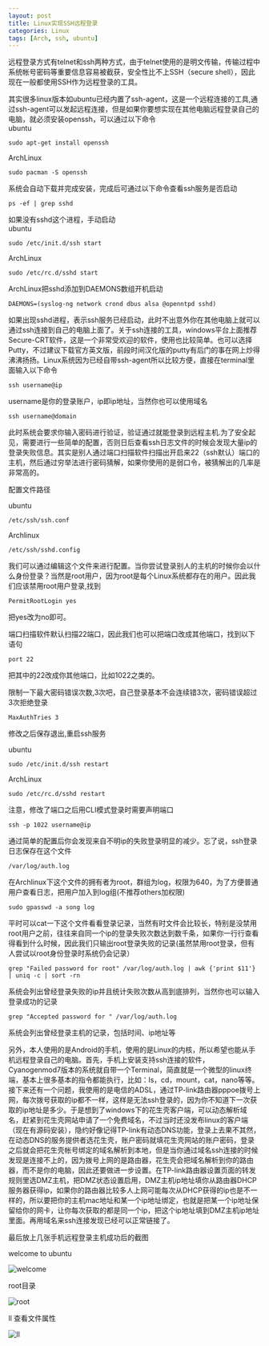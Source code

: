 ```yaml
---
layout: post
title: Linux实现SSH远程登录
categories: Linux
tags: [Arch, ssh, ubuntu]
---
```


远程登录方式有telnet和ssh两种方式，由于telnet使用的是明文传输，传输过程中系统帐号密码等重要信息容易被截获，安全性比不上SSH（secure shell），因此现在一般都使用SSH作为远程登录的工具。

其实很多linux版本如ubuntu已经内置了ssh-agent，这是一个远程连接的工具,通过ssh-agent可以发起远程连接，但是如果你要想实现在其他电脑远程登录自己的电脑，就必须安装openssh，可以通过以下命令  
ubuntu

    sudo apt-get install openssh

ArchLinux

    sudo pacman -S openssh

系统会自动下载并完成安装，完成后可通过以下命令查看ssh服务是否启动

    ps -ef | grep sshd

如果没有sshd这个进程，手动启动  
ubuntu

    sudo /etc/init.d/ssh start

ArchLinux

    sudo /etc/rc.d/sshd start

ArchLinux把sshd添加到DAEMONS数组开机启动

    DAEMONS=(syslog-ng network crond dbus alsa @openntpd sshd)

如果出现sshd进程，表示ssh服务已经启动，此时不出意外你在其他电脑上就可以通过ssh连接到自己的电脑上面了。关于ssh连接的工具，windows平台上面推荐Secure-CRT软件，这是一个非常受欢迎的软件，使用也比较简单。也可以选择Putty，不过建议下载官方英文版，前段时间汉化版的putty有后门的事在网上炒得沸沸扬扬。Linux系统因为已经自带ssh-agent所以比较方便，直接在terminal里面输入以下命令

    ssh username@ip

username是你的登录账户，ip即ip地址，当然你也可以使用域名

    ssh username@domain

此时系统会要求你输入密码进行验证，验证通过就能登录到远程主机.为了安全起见，需要进行一些简单的配置，否则日后查看ssh日志文件的时候会发现大量ip的登录失败信息。其实是别人通过端口扫描软件扫描出开启来22（ssh默认）端口的主机，然后通过穷举法进行密码猜解，如果你使用的是弱口令，被猜解出的几率是非常高的。

配置文件路径  

ubuntu

    /etc/ssh/ssh.conf

Archlinux

    /etc/ssh/sshd.config

我们可以通过编辑这个文件来进行配置。当你尝试登录别人的主机的时候你会以什么身份登录？当然是root用户，因为root是每个Linux系统都存在的用户。因此我们应该禁用root用户登录,找到

    PermitRootLogin yes

把yes改为no即可。 

端口扫描软件默认扫描22端口，因此我们也可以把端口改成其他端口，找到以下语句

    port 22

把其中的22改成你其他端口，比如1022之类的。

限制一下最大密码错误次数,3次吧，自己登录基本不会连续错3次，密码错误超过3次拒绝登录

    MaxAuthTries 3

修改之后保存退出,重启ssh服务  

ubuntu

    sudo /etc/init.d/ssh restart

ArchLinux

    sudo /etc/rc.d/sshd restart

注意，修改了端口之后用CLI模式登录时需要声明端口

    ssh -p 1022 username@ip

通过简单的配置后你会发现来自不明ip的失败登录明显的减少。忘了说，ssh登录日志保存在这个文件

    /var/log/auth.log

在Archlinux下这个文件的拥有者为root，群组为log，权限为640，为了方便普通用户查看日志，把用户加入到log组(不推荐others加权限)

    sudo gpasswd -a song log

平时可以cat一下这个文件看看登录记录，当然有时文件会比较长，特别是没禁用root用户之前，往往来自同一个ip的登录失败次数达到数千条，如果你一行行查看得看到什么时候，因此我们只输出root登录失败的记录(虽然禁用root登录，但有人尝试以root身份登录时系统仍会记录）

    grep "Failed password for root" /var/log/auth.log | awk {'print $11'} | uniq -c | sort -rn

系统会列出曾经登录失败的ip并且统计失败次数从高到底排列，当然你也可以输入登录成功的记录

    grep "Accepted password for " /var/log/auth.log

系统会列出曾经登录主机的记录，包括时间、ip地址等

另外，本人使用的是Android的手机，使用的是Linux的内核，所以希望也能从手机远程登录自己的电脑。首先，手机上安装支持ssh连接的软件，Cyanogenmod7版本的系统就自带一个Terminal，简直就是一个微型的linux终端，基本上很多基本的指令都能执行，比如：ls，cd，mount，cat，nano等等。接下来还有一个问题，我使用的是电信的ADSL，通过TP-link路由器pppoe拨号上网，每次拨号获取的ip都不一样，这样是无法ssh登录的，因为你不知道下一次获取的ip地址是多少。于是想到了windows下的花生壳客户端，可以动态解析域名，赶紧到花生壳网站申请了一个免费域名，不过当时还没发布linux的客户端（现在有源码安装），隐约好像记得TP-link有动态DNS功能，登录上去果不其然，在动态DNS的服务提供者选花生壳，账户密码就填花生壳网站的账户密码，登录之后就会把花生壳帐号绑定的域名解析到本地，但是当你通过域名ssh连接的时候发现是连接不上的，因为拨号上网的是路由器，花生壳会把域名解析到你的路由器，而不是你的电脑，因此还要做进一步设置。在TP-link路由器设置页面的转发规则里选DMZ主机，把DMZ状态设置启用，DMZ主机ip地址填你从路由器DHCP服务器获得ip，如果你的路由器比较多人上网可能每次从DHCP获得的ip也是不一样的，所以要把你的主机mac地址和某一个ip地址绑定，也就是把某一个ip地址保留给你的网卡，让你每次获取的都是同一个ip，把这个ip地址填到DMZ主机ip地址里面。再用域名来ssh连接发现已经可以正常链接了。

最后放上几张手机远程登录主机成功后的截图  

welcome to ubuntu  

![welcome](http://pic.yupoo.com/songtl/CKE6tuv6/medish.jpg)

root目录

![root](http://pic.yupoo.com/songtl/CKE6swp1/medish.jpg)

ll 查看文件属性

![ll](http://pic.yupoo.com/songtl/CKE6tuoq/medish.jpg)
